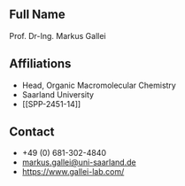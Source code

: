 ## Full Name
Prof. Dr-Ing. Markus Gallei

## Affiliations
- Head, Organic Macromolecular Chemistry
- Saarland University
- [[SPP-2451-14]]
## Contact
- +49 (0) 681-302-4840
- markus.gallei@uni-saarland.de
- https://www.gallei-lab.com/

